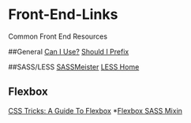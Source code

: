 # Front-End-Links
Common Front End Resources

##General
[Can I Use?](http://caniuse.com/)
[Should I Prefix](http://shouldiprefix.com/)

##SASS/LESS
[SASSMeister](http://www.sassmeister.com/)
[LESS Home](http://lesscss.org/)

## Flexbox
[CSS Tricks: A Guide To Flexbox](https://css-tricks.com/snippets/css/a-guide-to-flexbox/)
*[Flexbox SASS Mixin](https://github.com/mastastealth/sass-flex-mixin)

